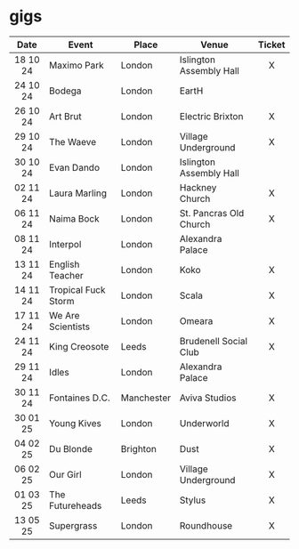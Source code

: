 # gigs
|Date|Event|Place|Venue|Ticket|
|:--:|-----|----|-----|:----:|
|18 10 24|Maximo Park|London|Islington Assembly Hall|X|
|24 10 24|Bodega|London|EartH|
|26 10 24|Art Brut|London|Electric Brixton|X|
|29 10 24|The Waeve|London|Village Underground|X|
|30 10 24|Evan Dando|London|Islington Assembly Hall|
|02 11 24|Laura Marling|London|Hackney Church|X|
|06 11 24|Naima Bock|London|St. Pancras Old Church|X|
|08 11 24|Interpol|London|Alexandra Palace|
|13 11 24|English Teacher|London|Koko|X|
|14 11 24|Tropical Fuck Storm|London|Scala|X|
|17 11 24|We Are Scientists|London|Omeara|X|
|24 11 24|King Creosote|Leeds|Brudenell Social Club|X|
|29 11 24|Idles|London|Alexandra Palace|
|30 11 24|Fontaines D.C.|Manchester|Aviva Studios|X|
|30 01 25|Young Kives|London|Underworld|X|
|04 02 25|Du Blonde|Brighton|Dust|X|
|06 02 25|Our Girl|London|Village Underground|X|
|01 03 25|The Futureheads|Leeds|Stylus|X|
|13 05 25|Supergrass|London|Roundhouse|X|
